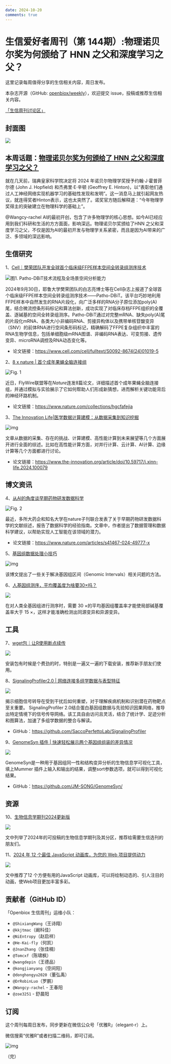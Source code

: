 ```yaml
---
date: 2024-10-20
comments: true
---
```

# 生信爱好者周刊（第 144期）:物理诺贝尔奖为何颁给了 HNN 之父和深度学习之父？

这里记录每周值得分享的生信相关内容，周日发布。

本杂志开源（GitHub: [openbiox/weekly](https://github.com/openbiox/weekly)），欢迎提交 issue，投稿或推荐生信相关内容。

[「生信周刊讨论区」](https://github.com/openbiox/weekly/discussions)

## 封面图


![](https://files.mdnice.com/user/77986/e520f6b6-ad19-4e09-9879-33c790593ce5.png)


## 本周话题：[物理诺贝尔奖为何颁给了 HNN 之父和深度学习之父？](https://mp.weixin.qq.com/s/AuCeGzKNZpidGCL4ETi8aA)

就在几天前，瑞典皇家科学院决定将 2024 年诺贝尔物理学奖授予约翰·J·霍普菲尔德 (John J. Hopfield) 和杰弗里·E·辛顿 (Geoffrey E. Hinton)，以“表彰他们通过人工神经网络实现机器学习的基础性发现和发明”。这一消息马上就引起网友热议，就连得奖者Hinton表示，这也太突然了。诺奖官方随后解释道：“今年物理学奖得主的突破建立在物理科学的基础上”。

@Wangcy-rachel AI的最初开创，包含了许多物理学的核心思想。如今AI已经应用到我们科研和生活的方方面面，影响深远。物理诺贝尔奖颁给了HNN 之父和深度学习之父，不仅是因为AI的最初开发与物理学关系紧密，而且是因为AI带来的广泛、多领域的深远影响。



## 生信研究

1、[Cell｜樊荣团队开发全球首个临床级FFPE样本空间全转录组测序技术](https://mp.weixin.qq.com/s/SWI4JqjkG9q6vlQs4Iz-cw)

![图1. Patho-DBiT技术流程及全场景空间分析能力](https://camo.githubusercontent.com/dc7cc268fb1bae76776020fb2034b1fd440805887d8d5cbe8098961ab2ba9f9a/68747470733a2f2f66696c65732e6d646e6963652e636f6d2f757365722f353230382f32326264386336662d616538382d346636302d626538612d6335323935353831326536392e6a7067)

2024年9月30日，耶鲁大学樊荣团队的白志亮博士等在Cell杂志上报道了全球首个临床级FFPE样本空间全转录组测序技术——Patho-DBiT。该平台巧妙地利用FFPE样本中自然发生的RNA片段化，向广泛多样的RNA分子原位添加poly(A)尾，结合微流控条形码标记和算法创新，成功实现了对临床存档FFPE组织的全覆盖、逐碱基的空间全转录组测序。Patho-DBiT通过对完整mRNA、缺失poly(A)尾的片段化mRNA、各类大/小非编码RNA、剪接异构体以及携带单核苷酸变异（SNV）的前体RNA进行空间条形码标记，精确解码了FFPE复杂组织中丰富的RNA生物学信息，包括单细胞级mRNA图谱、非编码RNA表达、可变剪接、遗传变异、microRNA调控及RNA动态变化等。

- 论文链接：https://www.cell.com/cell/fulltext/S0092-8674(24)01019-5

2、[8 x nature | 首个成年果蝇全脑连接组](https://mp.weixin.qq.com/s/H5YlDSwvOfkxcoRb4LPOjA)

![Fig. 1](https://media.springernature.com/full/springer-static/image/art%3A10.1038%2Fs41586-024-07558-y/MediaObjects/41586_2024_7558_Fig1_HTML.png)

近日，FlyWire联盟等在*Nature*连发8篇论文，详细描述首个成年果蝇全脑连接组，并通过模拟与实验展示了它如何帮助人们形成新猜想，进而解析关键功能背后的神经环路机制。

- 论文链接：https://www.nature.com/collections/hgcfafejia

3、[The Innovation Life|医学数据计算建模：从数据采集到知识挖掘](https://mp.weixin.qq.com/s/-sKXjWmS-o6gGeJPb2raDA)

![img](https://camo.githubusercontent.com/182738da54da93715ceb0983032e5355b4dbae3eb51a2384eadb70b1c42c2450/68747470733a2f2f66696c65732e6d646e6963652e636f6d2f757365722f353230382f34623236396132382d663430372d346466322d383437652d3064633439313737373238302e706e67)

文章从数据的采集、存在的挑战、计算建模、高性能计算到未来展望等几个方面展开进行全面的综述。比如在高性能计算方面，对并行计算、云计算、AI计算、边缘计算等几个方面都进行讨论。

- 论文链接：https://www.the-innovation.org/article/doi/10.59717/j.xinn-life.2024.100079

## 博文资讯

4、[从AI的角度谈早期药物研发数据科学](https://mp.weixin.qq.com/s/DN_5aqAqIzB3ZklqgNMFHQ)

![Fig. 2](https://media.springernature.com/full/springer-static/image/art%3A10.1038%2Fs41467-024-49777-x/MediaObjects/41467_2024_49777_Fig2_HTML.png)

最近，多所大药企和知名大学在nature子刊联合发表了关于早期药物研发数据科学的文献综述，报告了数据科学的经验指南。文章中，作者提出了数据管理和数据科学建议，以帮助实现人工智能在该领域的潜力。

- 论文链接：https://www.nature.com/articles/s41467-024-49777-x

5、[基因组数据处理小技巧](https://divingintogeneticsandgenomics.com/post/genomic-interval/?ck_subscriber_id=2105433013&utm_source=convertkit&utm_medium=email&utm_campaign=Resending%20with%20real-world%20examples:%20You%20need%20to%20master%20this%20if%20you%20deal%20with%20genomics%20data%20-%2015087044)

![img](https://camo.githubusercontent.com/f8b4af0b8dea809b001e933735bea52851ad4fd01a9c93a55b9b77725752a0d4/68747470733a2f2f66696c65732e6d646e6963652e636f6d2f757365722f353230382f62366635626232382d353737382d346430632d623531322d3130633732623861636536632e706e67)

该博文提出了一些关于解决基因组区间（Genomic Intervals）相关问题的方法。

6、[人基因组测序，平均覆盖度为啥要30×吗？](https://mp.weixin.qq.com/s/d_YUPG35cYDMNDJazxVSYQ)


![](https://files.mdnice.com/user/77986/0fb0d0e2-3c9a-4c6c-99cd-3f3d35e4a6a2.png)


在对人类全基因组进行测序时，需要 30 ×的平均基因组覆盖率才能使局部碱基覆盖率大于 15 ×，这样才能准确检测出同源变异和异源变异。

## 工具

7、[wget包｜让R使用断点续传](https://mp.weixin.qq.com/s/6ShcLvGtBsuiJwFVPUHj4g)


![](https://files.mdnice.com/user/77986/68f09e80-d900-40ca-b43d-8a81d1a4b893.png)


安装包有时候是个费劲的时，特别是一遍又一遍的下载安装，推荐新手朋友们使用。

8、[SignalingProfiler2.0 | 网络连接多组学数据与表型特征](https://mp.weixin.qq.com/s/2GIbMEXPAHqk7pWmF6DqMg) 


![](https://files.mdnice.com/user/77986/514ad755-fdda-44ae-b76a-1312a91b2b99.jpg)


揭示细胞信号转导在受到干扰后如何重塑，对于理解疾病机制和识别潜在药物靶点至关重要。
SignalingProfiler 2.0结合蛋白基因组数据与先验知识因果网络，推导出特定情境下的信号传导网络。该工具自由访问且灵活，结合了统计学、足迹分析和图算法，加速了多组学数据的整合与解读。

- GitHub：https://github.com/SaccoPerfettoLab/SignalingProfiler

9、[GenomeSyn 插件 | 快速轻松展示两个基因组组装的差异情况](https://mp.weixin.qq.com/s/5axLWPBA1FPSoWatfQ04CA)


![](https://files.mdnice.com/user/77986/abb50c1c-583e-40f9-a1bf-efe0dfc1430a.png)


GenomeSyn是一种用于基因组同一性和结构变异分析的生物信息学可视化工具，填上Mummer 插件上输入和输出的结果，调整sort参数选项，就可以得到可视化结果。

- GitHub：https://github.com/JM-SONG/GenomeSyn/

## 资源

10、[生物信息学期刊2024更新版](https://mp.weixin.qq.com/s/s1t3NUY1e4ZHHloTrEpl0w)


![](https://files.mdnice.com/user/77986/af990509-a95e-4ea9-a779-d77a7feaf9ce.png)


文中列举了2024年的可投稿的生物信息学期刊及其分区，推荐给需要生信选刊的朋友们。

11、[2024 年 12 个最佳 JavaScript 动画库，为您的 Web 项目提供动力](https://mp.weixin.qq.com/s/IsD0a7B-fAVWeSpwzz0kgg)


![](https://files.mdnice.com/user/77986/8a0c213b-0d27-4b5c-8ce1-9fcc01caf494.png)


文中推荐了12 个方便有用的JavaScript 动画库，可以将绘制动态的、引人注目的动画，使Web项目更加丰富多彩。

## 贡献者（GitHub ID）

「Openbiox 生信周刊」运维小队：

- `@ShixiangWang`（王诗翔）
- `@kkjtmac`（阚科佳）
- `@NiEntropy`（赵启祥）
- `@He-Kai-fly`（何凯）
- `@JnanZhang`（张佳楠）
- `@Tomcxf`（陈啸枫）
- `@wangdepin`（王德品）
- `@kongjianyang`（空间阳）
- `@donghongyu2020`（董弘禹）
- `@DrRobinLuo`（罗鹏）
- `@Wangcy-rachel` - 王春阳
- `@zoe3251` - 舒晨阳

## 订阅

这个周刊每周日发布，同步更新在微信公众号「优雅R」（elegant-r）上。

微信搜索“优雅R”或者扫描二维码，即可订阅。

![img](https://camo.githubusercontent.com/2316fe421f5071d524e9de7a1c05bcdb5bd75e39494439562fc02d16f0f7f501/68747470733a2f2f63646e2e6e6c61726b2e636f6d2f79757175652f302f323032322f706e672f3437313933312f313634383330363339383730382d38393765376164342d363030382d343066382d393230302d6464656538333462303961372e706e67)

（完）
